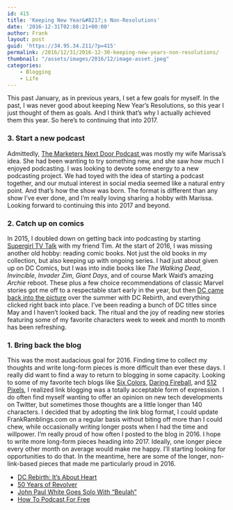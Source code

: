 ```yaml
---
id: 415
title: 'Keeping New Year&#8217;s Non-Resolutions'
date: '2016-12-31T02:08:21+00:00'
author: Frank
layout: post
guid: 'https://34.95.34.211/?p=415'
permalink: /2016/12/31/2016-12-30-keeping-new-years-non-resolutions/
thumbnail: "/assets/images/2016/12/image-asset.jpeg"
categories:
    - Blogging
    - Life
---
```

This past January, as in previous years, I set a few goals for myself. In the past, I was never good about keeping New Year’s Resolutions, so this year I just thought of them as goals. And I think that’s why I actually achieved them this year. So here’s to continuing that into 2017.

### **3. Start a new podcast**

Admittedly, [The Marketers Next Door Podcast ](http://marketersnextdoor.com)was mostly my wife Marissa’s idea. She had been wanting to try something new, and she saw how much I enjoyed podcasting. I was looking to devote some energy to a new podcasting project. We had toyed with the idea of starting a podcast together, and our mutual interest in social media seemed like a natural entry point. And that’s how the show was born. The format is different than any show I’ve ever done, and I’m really loving sharing a hobby with Marissa. Looking forward to continuing this into 2017 and beyond.

### **2. Catch up on comics**

In 2015, I doubled down on getting back into podcasting by starting [Supergirl TV Talk](http://supergirltvtalk.com) with my friend Tim. At the start of 2016, I was missing another old hobby: reading comic books. Not just the old books in my collection, but also keeping up with ongoing series. I had just about given up on DC Comics, but I was into indie books like *The Walking Dead*, *Invincible*, *Invader Zim*, *Giant Days*, and of course Mark Waid’s amazing *Archie* reboot. These plus a few choice recommendations of classic Marvel stories got me off to a respectable start early in the year, but then [DC came back into the picture](http://frankramblings.com/blog/2016/5/25/dc-rebirth-its-about-heart) over the summer with DC Rebirth, and everything clicked right back into place. I’ve been reading a bunch of DC titles since May and I haven’t looked back. The ritual and the joy of reading new stories featuring some of my favorite characters week to week and month to month has been refreshing.

### **1. Bring back the blog**

This was the most audacious goal for 2016. Finding time to collect my thoughts and write long-form pieces is more difficult than ever these days. I really did want to find a way to return to blogging in some capacity. Looking to some of my favorite tech blogs like [Six Colors](http://sixcolors.com), [Daring Fireball](http://daringfireball.net), and [512 Pixels](http://512pixels.net), I realized link blogging was a totally acceptable form of expression. I do often find myself wanting to offer an opinion on new tech developments on Twitter, but sometimes those thoughts are a little longer than 140 characters. I decided that by adopting the link blog format, I could update FrankRamblings.com on a regular basis without biting off more than I could chew, while occasionally writing longer posts when I had the time and willpower. I’m really proud of how often I posted to the blog in 2016. I hope to write more long-form pieces heading into 2017. Ideally, one longer piece every other month on average would make me happy. I’ll starting looking for opportunities to do that. In the meantime, here are some of the longer, non-link-based pieces that made me particularly proud in 2016.

- [DC Rebirth: It’s About Heart](http://frankramblings.com/blog/2016/5/25/dc-rebirth-its-about-heart)
- [50 Years of Revolver](http://frankramblings.com/blog/2016/8/5/50-years-of-revolver)
- [John Paul White Goes Solo With “Beulah”](http://frankramblings.com/blog/2016/8/21/album-review-beulah-by-john-paul-white)
- [How To Podcast For Free](http://frankramblings.com/blog/2016/8/27/how-to-podcast-for-free)